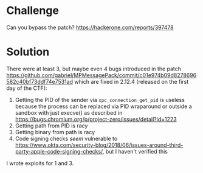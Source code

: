 # Challenge
Can you bypass the patch?  https://hackerone.com/reports/397478

# Solution

There were at least 3, but maybe even 4 bugs introduced in the patch
https://github.com/gabriel/MPMessagePack/commit/c01e974b09d8278696582c40bf73ddf74e7531ad
which are fixed in 2.12.4 (released on the first day of the CTF):

1. Getting the PID of the sender via `xpc_connection_get_pid` is useless
   because the process can be replaced via PID wraparound or outside a
   sandbox with just execve() as described in https://bugs.chromium.org/p/project-zero/issues/detail?id=1223
2. Getting path from PID is racy
3. Getting binary from path is racy
4. Code signing checks *seem* vulnerable to https://www.okta.com/security-blog/2018/06/issues-around-third-party-apple-code-signing-checks/, but I haven't verified this

I wrote exploits for 1 and 3.
